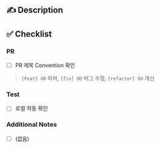 ## :writing_hand: Description

## :white_check_mark: Checklist
### PR
- [ ] PR 제목 Convention 확인
>`[Feat] OO` 피쳐, `[fix] OO` 버그 수정, `[refactor] OO` 개선

### Test
- [ ] 로컬 작동 확인

### Additional Notes
- [ ] (없음)

